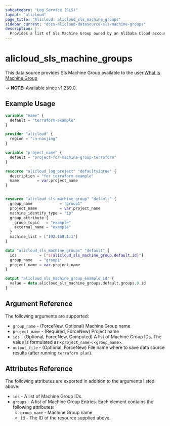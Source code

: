 ```yaml
---
subcategory: "Log Service (SLS)"
layout: "alicloud"
page_title: "Alicloud: alicloud_sls_machine_groups"
sidebar_current: "docs-alicloud-datasource-sls-machine-groups"
description: |-
  Provides a list of Sls Machine Group owned by an Alibaba Cloud account.
---
```


# alicloud_sls_machine_groups

This data source provides Sls Machine Group available to the user.[What is Machine Group](https://next.api.alibabacloud.com/document/Sls/2020-12-30/CreateMachineGroup)

-> **NOTE:** Available since v1.259.0.

## Example Usage

```terraform
variable "name" {
  default = "terraform-example"
}

provider "alicloud" {
  region = "cn-nanjing"
}

variable "project_name" {
  default = "project-for-machine-group-terraform"
}

resource "alicloud_log_project" "defaultyJqrue" {
  description = "for terraform example"
  name        = var.project_name
}


resource "alicloud_sls_machine_group" "default" {
  group_name            = "group1"
  project_name          = var.project_name
  machine_identify_type = "ip"
  group_attribute {
    group_topic   = "example"
    external_name = "example"
  }
  machine_list = ["192.168.1.1"]
}

data "alicloud_sls_machine_groups" "default" {
  ids          = ["${alicloud_sls_machine_group.default.id}"]
  group_name   = "group1"
  project_name = var.project_name
}

output "alicloud_sls_machine_group_example_id" {
  value = data.alicloud_sls_machine_groups.default.groups.0.id
}
```

## Argument Reference

The following arguments are supported:
* `group_name` - (ForceNew, Optional) Machine Group name
* `project_name` - (Required, ForceNew) Project name
* `ids` - (Optional, ForceNew, Computed) A list of Machine Group IDs. The value is formulated as `<project_name>:<group_name>`.
* `output_file` - (Optional, ForceNew) File name where to save data source results (after running `terraform plan`).


## Attributes Reference

The following attributes are exported in addition to the arguments listed above:
* `ids` - A list of Machine Group IDs.
* `groups` - A list of Machine Group Entries. Each element contains the following attributes:
  * `group_name` - Machine Group name
  * `id` - The ID of the resource supplied above.
